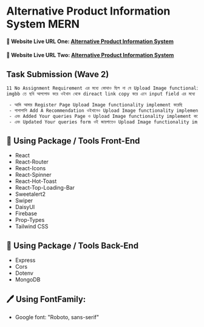 # Alternative Product Information System MERN

#### 🔗 Website Live URL One: [Alternative Product Information System](https://alternative-product-info-b80e6.web.app/)

#### 🔗 Website Live URL Two: [Alternative Product Information System](https://alternative-product-info-b80e6.firebaseapp.com/)

## Task Submission (Wave 2)

```bash
11 No Assignment Requirement এর মধ্যে কোথাও ছিল না যে Upload Image functionality system এর কথা,
imgbb তে ছবি আপলোড করে ওইখান থেকে direact link copy করে এনে input field এর মধ্যে বসাতে হতো l

 - আমি আমার Register Page Upload Image functionality implement করেছি
 - পাশাপাশি Add A Recommendation ওইখানেও Upload Image functionality implement করেছি
 - এবং Added Your queries Page ও Upload Image functionality implement করেছি
 - এবং Updated Your queries form ওই জায়গাতেও Upload Image functionality implement করেছি
```

## 🧰 Using Package / Tools Front-End

- React
- React-Router
- React-Icons
- React-Spinner
- React-Hot-Toast
- React-Top-Loading-Bar
- Sweetalert2
- Swiper
- DaisyUI
- Firebase
- Prop-Types
- Tailwind CSS

## 🧰 Using Package / Tools Back-End

- Express
- Cors
- Dotenv
- MongoDB

## 🖊️ Using FontFamily:

- Google font: "Roboto, sans-serif"
